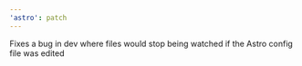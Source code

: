 ```yaml
---
'astro': patch
---
```


Fixes a bug in dev where files would stop being watched if the Astro config file was edited
